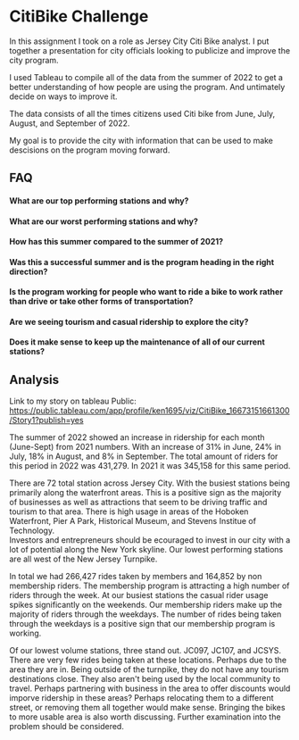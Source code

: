 # CitiBike Challenge

In this assignment I took on a role as Jersey City Citi Bike analyst. I put together a presentation for city officials looking to publicize and improve the city program. 

I used Tableau to compile all of the data from the summer of 2022 to get a better understanding of how people are using the program. And untimately decide on ways to improve it. 

The data consists of all the times citizens used Citi bike from June, July, August, and September of 2022.

My goal is to provide the city with information that can be used to make descisions on the program moving forward.




## FAQ

#### What are our top performing stations and why?


#### What are our worst performing stations and why?


#### How has this summer compared to the summer of 2021?

#### Was this a successful summer and is the program heading in the right direction?

#### Is the program working for people who want to ride a bike to work rather than drive or take other forms of transportation?

#### Are we seeing tourism and casual ridership to explore the city?

#### Does it make sense to keep up the maintenance of all of our current stations?


## Analysis

Link to my story on tableau Public:
https://public.tableau.com/app/profile/ken1695/viz/CitiBike_16673151661300/Story1?publish=yes


The summer of 2022 showed an increase in ridership for each month (June-Sept) from 2021 numbers. With an increase of 31% in June, 24% in July, 18% in August, and 8% in September. 
The total amount of riders for this period in 2022 was 431,279. In 2021 it was 345,158 for this same period. 


There are 72 total station across Jersey City. With the busiest stations being primarily along the waterfront areas. This is a positive sign as the majority of businesses as well as attractions that seem to be driving traffic and tourism to that area. There is high usage in areas of the Hoboken Waterfront, Pier A Park, Historical Museum, and Stevens Institue of Technology.  
Investors and entrepreneurs should be ecouraged to invest in our city with a lot of potential along the New York skyline. 
Our lowest performing stations are all west of the New Jersey Turnpike. 

In total we had 266,427 rides taken by members and 164,852 by non membership riders. The membership program is attracting a high number of riders through the week. At our busiest stations the casual rider usage spikes significantly on the weekends. Our membership riders make up the majority of riders through the weekdays. The number of rides being taken through the weekdays is a positive sign that our membership program is working.


Of our lowest volume stations, three stand out. JC097, JC107, and JCSYS. There are very few rides being taken at these locations. Perhaps due to the area they are in. Being outside of the turnpike, they do not have any tourism destinations close. They also aren't being used by the local community to travel. 
Perhaps partnering with business in the area to offer discounts would imporve ridership in these areas? 
Perhaps relocating them to a different street, or removing them all together would make sense. Bringing the bikes to more usable area is also worth discussing. Further examination into the problem should be considered. 

